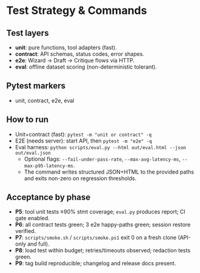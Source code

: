 # Test Strategy & Commands

## Test layers
- **unit**: pure functions, tool adapters (fast).
- **contract**: API schemas, status codes, error shapes.
- **e2e**: Wizard → Draft → Critique flows via HTTP.
- **eval**: offline dataset scoring (non-deterministic tolerant).

## Pytest markers
- unit, contract, e2e, eval

## How to run
- Unit+contract (fast): `pytest -m "unit or contract" -q`
- E2E (needs server): start API, then `pytest -m "e2e" -q`
- Eval harness: `python scripts/eval.py --html out/eval.html --json out/eval.json`
  - Optional flags: `--fail-under-pass-rate`, `--max-avg-latency-ms`, `--max-p95-latency-ms`.
  - The command writes structured JSON+HTML to the provided paths and exits non-zero on regression thresholds.

## Acceptance by phase
- **P5**: tool unit tests ≥90% stmt coverage; `eval.py` produces report; CI gate enabled.
- **P6**: all contract tests green; 3 e2e happy-paths green; session restore verified.
- **P7**: `scripts/smoke.sh` / `scripts/smoke.ps1` exit 0 on a fresh clone (API-only and full).
- **P8**: load test within budget; retries/timeouts observed; redaction tests green.
- **P9**: tag build reproducible; changelog and release docs present.
